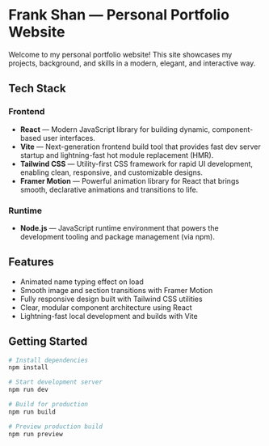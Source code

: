 # Frank Shan — Personal Portfolio Website

Welcome to my personal portfolio website! This site showcases my projects, background, and skills in a modern, elegant, and interactive way.

## **Tech Stack**

### **Frontend**

- **React** — Modern JavaScript library for building dynamic, component-based user interfaces.
- **Vite** — Next-generation frontend build tool that provides fast dev server startup and lightning-fast hot module replacement (HMR).
- **Tailwind CSS** — Utility-first CSS framework for rapid UI development, enabling clean, responsive, and customizable designs.
- **Framer Motion** — Powerful animation library for React that brings smooth, declarative animations and transitions to life.

### **Runtime**

- **Node.js** — JavaScript runtime environment that powers the development tooling and package management (via npm).

## **Features**

- Animated name typing effect on load
- Smooth image and section transitions with Framer Motion
- Fully responsive design built with Tailwind CSS utilities
- Clear, modular component architecture using React
- Lightning-fast local development and builds with Vite

## **Getting Started**

```bash
# Install dependencies
npm install

# Start development server
npm run dev

# Build for production
npm run build

# Preview production build
npm run preview
